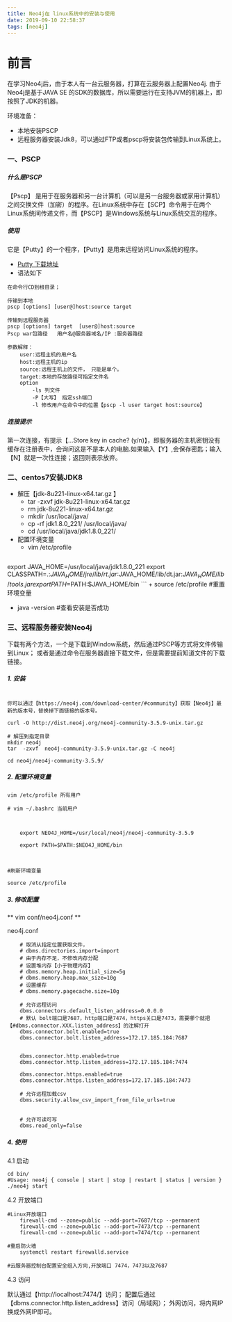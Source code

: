 ```yaml
---
title: Neo4j在 linux系统中的安装与使用
date: 2019-09-10 22:58:37
tags: [neo4j]
---
```


# 前言
在学习Neo4j后，由于本人有一台云服务器，打算在云服务器上配置Neo4j. 由于Neo4j是基于JAVA SE 的SDK的数据库，所以需要运行在支持JVM的机器上，即按照了JDK的机器。

环境准备：
+ 本地安装PSCP
+ 远程服务器安装Jdk8，可以通过FTP或者pscp将安装包传输到Linux系统上。

### 一、PSCP


##### 什么是PSCP
【Pscp】 是用于在服务器和另一台计算机（可以是另一台服务器或家用计算机）之间交换文件（加密）的程序。在Linux系统中存在【SCP】命令用于在两个Linux系统间传递文件，而【PSCP】是Windows系统与Linux系统交互的程序。

##### 使用
它是【Putty】的一个程序，【Putty】是用来远程访问Linux系统的程序。
+ [Putty 下载地址](https://www.chiark.greenend.org.uk/~sgtatham/putty/latest.html)
+ 语法如下

```
在命令行CD到根目录；

传输到本地
pscp [options] [user@]host:source target

传输到远程服务器
pscp [options] target  [user@]host:source
Pscp war包路径   用户名@服务器域名/IP :服务器路径

参数解释：
	user:远程主机的用户名
	host:远程主机的ip
	source:远程主机上的文件， 只能是单个。
	target:本地的存放路径可指定文件名
	option
	    -ls 列文件
	    -P【大写】 指定ssh端口
	    -l 修改用户在命令中的位置【pscp -l user target host:source】

```

##### 连接提示
第一次连接，有提示【...Store key in cache? (y/n)】，即服务器的主机密钥没有缓存在注册表中，会询问这是不是本人的电脑.如果输入【Y】,会保存密匙；输入【N】就是一次性连接；返回则表示放弃。


### 二、centos7安装JDK8

+ 解压【jdk-8u221-linux-x64.tar.gz  】
    + tar -zxvf jdk-8u221-linux-x64.tar.gz
    + rm jdk-8u221-linux-x64.tar.gz 
    + mkdir /usr/local/java/
    + cp -rf jdk1.8.0_221/ /usr/local/java/
    + cd /usr/local/java/jdk1.8.0_221/ 
+ 配置环境变量
    + vim /etc/profile
        ```
export JAVA_HOME=/usr/local/java/jdk1.8.0_221
export CLASSPATH=.:$JAVA_HOME/jre/lib/rt.jar:$JAVA_HOME/lib/dt.jar:$JAVA_HOME/lib/tools.jar
export PATH=$PATH:$JAVA_HOME/bin
        ```
    + source /etc/profile #重置环境变量
+ java -version #查看安装是否成功

### 三、远程服务器安装Neo4j

下载有两个方法，一个是下载到Window系统，然后通过PSCP等方式将文件传输到Linux；
或者是通过命令在服务器直接下载文件，但是需要提前知道文件的下载链接。

##### 1. 安装

```

你可以通过【https://neo4j.com/download-center/#community】获取【Neo4j】最新的版本号，替换掉下面链接的版本号。

curl -O http://dist.neo4j.org/neo4j-community-3.5.9-unix.tar.gz

# 解压到指定目录
mkdir neo4j
tar  -zxvf  neo4j-community-3.5.9-unix.tar.gz -C neo4j

cd neo4j/neo4j-community-3.5.9/
```


##### 2. 配置环境变量
```
vim /etc/profile 所有用户

# vim ~/.bashrc 当前用户

	

    export NEO4J_HOME=/usr/local/neo4j/neo4j-community-3.5.9
	
    export PATH=$PATH:$NEO4J_HOME/bin



#刷新环境变量

source /etc/profile

```

##### 3. 修改配置

** vim conf/neo4j.conf **


neo4j.conf 

```
  	# 取消从指定位置获取文件，
	# dbms.directories.import=import
	# 由于内存不足，不修改内存分配
	# 设置堆内存【小于物理内存】
	# dbms.memory.heap.initial_size=5g
	# dbms.memory.heap.max_size=10g
	# 设置缓存
	# dbms.memory.pagecache.size=10g

	# 允许远程访问
	dbms.connectors.default_listen_address=0.0.0.0
	# 默认 bolt端口是7687，http端口是7474，https关口是7473，需要哪个就把【#dbms.connector.XXX.listen_address】的注解打开
	dbms.connector.bolt.enabled=true
	dbms.connector.bolt.listen_address=172.17.185.184:7687


	dbms.connector.http.enabled=true
	dbms.connector.http.listen_address=172.17.185.184:7474

	dbms.connector.https.enabled=true
	dbms.connector.https.listen_address=172.17.185.184:7473

	# 允许远程加载csv
	dbms.security.allow_csv_import_from_file_urls=true
	 

	# 允许可读可写
	dbms.read_only=false

```
##### 4. 使用

4.1 启动

```
cd bin/
#Usage: neo4j { console | start | stop | restart | status | version }
./neo4j start
```

4.2 开放端口

```
#Linux开放端口
	firewall-cmd --zone=public --add-port=7687/tcp --permanent
	firewall-cmd --zone=public --add-port=7473/tcp --permanent	
	firewall-cmd --zone=public --add-port=7474/tcp --permanent

#重启防火墙
	systemctl restart firewalld.service

#云服务器控制台配置安全组入方向,开放端口 7474，7473以及7687
```

4.3 访问

默认通过【http://localhost:7474/】访问；
配置后通过【dbms.connector.http.listen_address】访问（局域网）；
外网访问，将内网IP换成外网IP即可。

